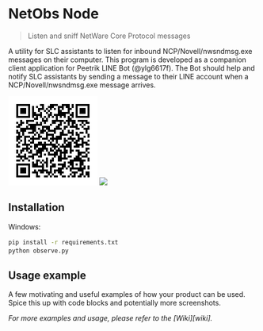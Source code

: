 # NetObs Node
> Listen and sniff NetWare Core Protocol messages

A utility for SLC assistants to listen for inbound NCP/Novell/nwsndmsg.exe messages on their computer. This program is developed as a companion client application for Peetrik LINE Bot (@ylg6617f). The Bot should help and notify SLC assistants by sending a message to their LINE account when a NCP/Novell/nwsndmsg.exe message arrives.

![Peetrik Bot QR](RwQElQbePU.png)
![](header.png)

## Installation

Windows:

```sh
pip install -r requirements.txt
python observe.py
```

## Usage example

A few motivating and useful examples of how your product can be used. Spice this up with code blocks and potentially more screenshots.

_For more examples and usage, please refer to the [Wiki][wiki]._
